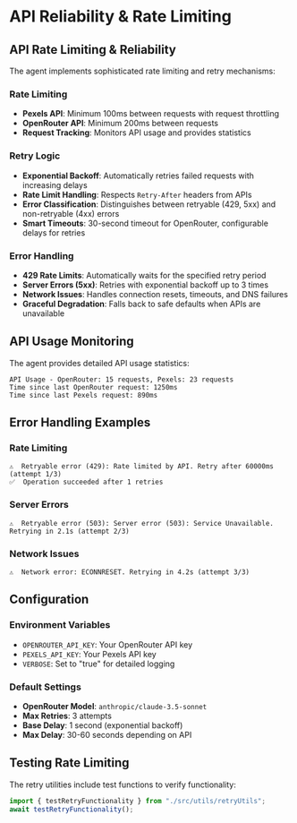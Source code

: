 # API Reliability & Rate Limiting

## API Rate Limiting & Reliability

The agent implements sophisticated rate limiting and retry mechanisms:

### Rate Limiting

- **Pexels API**: Minimum 100ms between requests with request throttling
- **OpenRouter API**: Minimum 200ms between requests
- **Request Tracking**: Monitors API usage and provides statistics

### Retry Logic

- **Exponential Backoff**: Automatically retries failed requests with increasing delays
- **Rate Limit Handling**: Respects `Retry-After` headers from APIs
- **Error Classification**: Distinguishes between retryable (429, 5xx) and non-retryable (4xx) errors
- **Smart Timeouts**: 30-second timeout for OpenRouter, configurable delays for retries

### Error Handling

- **429 Rate Limits**: Automatically waits for the specified retry period
- **Server Errors (5xx)**: Retries with exponential backoff up to 3 times
- **Network Issues**: Handles connection resets, timeouts, and DNS failures
- **Graceful Degradation**: Falls back to safe defaults when APIs are unavailable

## API Usage Monitoring

The agent provides detailed API usage statistics:

```
API Usage - OpenRouter: 15 requests, Pexels: 23 requests
Time since last OpenRouter request: 1250ms
Time since last Pexels request: 890ms
```

## Error Handling Examples

### Rate Limiting

```
⚠️  Retryable error (429): Rate limited by API. Retry after 60000ms (attempt 1/3)
✅  Operation succeeded after 1 retries
```

### Server Errors

```
⚠️  Retryable error (503): Server error (503): Service Unavailable. Retrying in 2.1s (attempt 2/3)
```

### Network Issues

```
⚠️  Network error: ECONNRESET. Retrying in 4.2s (attempt 3/3)
```

## Configuration

### Environment Variables

- `OPENROUTER_API_KEY`: Your OpenRouter API key
- `PEXELS_API_KEY`: Your Pexels API key
- `VERBOSE`: Set to "true" for detailed logging

### Default Settings

- **OpenRouter Model**: `anthropic/claude-3.5-sonnet`
- **Max Retries**: 3 attempts
- **Base Delay**: 1 second (exponential backoff)
- **Max Delay**: 30-60 seconds depending on API

## Testing Rate Limiting

The retry utilities include test functions to verify functionality:

```typescript
import { testRetryFunctionality } from "./src/utils/retryUtils";
await testRetryFunctionality();
``` 